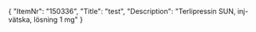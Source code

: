 {
  "ItemNr": "150336",
  "Title": "test",
  "Description": "Terlipressin SUN, inj-vätska, lösning 1 mg"
}